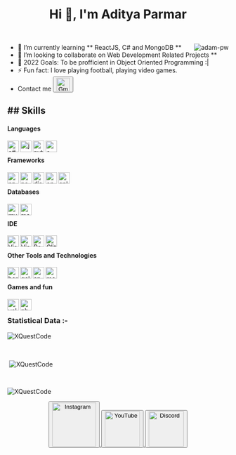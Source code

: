 <h1 align="center">Hi 👋, I'm Aditya Parmar</h1>

<br>

<p><img align="right" src="https://github.com/Adam-pw/Adam-pw/blob/main/animation_500_kxa883sd.gif" alt="adam-pw" /></p>

- 🌱 I’m currently learning ** ReactJS, C# and MongoDB ** <br>
- 👯 I’m looking to collaborate on Web Development Related Projects ** <br>
- 🥅 2022 Goals: To be profficient in Object Oriented Programming :| <br>
- ⚡ Fun fact: I love playing football, playing video games. <br>
- Contact me <a href="mailto:xquestcodes@gmail.com"> <button>
    <img src="https://i.imgur.com/5b0bAC4.png" alt="Gmail" width="30"/> </button>
  </a>

<h2>
## Skills </h2>

<h4> Languages </h4>
<span> 

<img align="left" alt="c#" width="26px" src="https://i.imgur.com/loWAHjB.png" />
<img align="left" alt="js" width="26px" src="https://i.imgur.com/3u1wzwE.png" />
<img align="left" alt="python" width="26px" src="https://i.imgur.com/C71VspT.png" />
<img align="left" alt="c++" width="26px" src="https://i.imgur.com/YMXeZ6b.png" /> <br />
</span>

<h4> Frameworks </h4>
<span>

<img align="left" alt="npm" width="26px" src="https://i.imgur.com/1v1hUT4.png" />
<img align="left" alt="nodejs" width="26px" src="https://i.imgur.com/lPPZ3AO.png" />
<img align="left" alt="discordjs" width="26px" src="https://i.imgur.com/rccpTOp.png" />
<img align="left" alt="opencv" width="26px"  src="https://i.imgur.com/cgMOqRS.png">
<img align="left" alt="splashkit" width="26px"  src="https://i.imgur.com/WnoKlPc.png"><br />

</span>

<h4> Databases </h4>
<span>
  <img align="left" alt="mysql" width="26px" src="https://i.imgur.com/sG9on5P.png">
   <img align="left" alt="mongodb" width="26px" src="https://imgur.com/xN5cFRr.png" /> <br />
</span>

<h4> IDE </h4>
<span>
<img align="left" alt="Visual Studio Code" width="26px" src="https://i.imgur.com/LwSdAlE.png" />
<img align="left" alt="Visual Studio" width="26px" src="https://i.imgur.com/SepzwEU.png" />
<img align="left" alt="Repl.it" width="26px" src="https://i.imgur.com/3DqvI5F.png" />
<img align="left" alt="Glitch" width="26px" src="https://i.imgur.com/96ku0wz.png" /><br />
</span> 



<h4> Other Tools and Technologies </h4>
<span text-align: center>
<img align="left" alt="heroku" width="26px" src="https://i.imgur.com/v9IRHGV.png" />
<img align="left" alt="gcloud" width="26px"  src="https://i.imgur.com/qHpvfwl.png">
<img align="left" alt="spotify" width="26px"  src="https://i.imgur.com/k2g1mS2.png">
<img align="left" alt="mediapipe" width="26px"  src="https://i.imgur.com/4qqDxKA.png"><br />
</span>

<h4> Games and fun </h4>
<span>
<img align="left" alt="valorant" width="26px" src="https://i.imgur.com/2bRyGNd.png" />
<img align="left" alt="photoshop" width="26px" src="https://i.imgur.com/OC1RcS5.jpg" /> <br />

</span>
    
<h3>Statistical Data :-</h3>
<p><img align="center"
    src="https://github-readme-stats.vercel.app/api/top-langs?username=XQuestCode&show_icons=true&locale=en&bg_color=0d1117&text_color=ffffff&layout=compact"
    alt="XQuestCode" 
    bg_color=#808080/></p>

<br>

<p>&nbsp;<img align="center" src="https://github-readme-stats.vercel.app/api?username=XQuestCode&show_icons=true&locale=en&bg_color=0d1117&text_color=ffffff&repo=convoychat"
    alt="XQuestCode" /></p>

<br>

<p><img align="center" src="https://github-readme-streak-stats.herokuapp.com/?user=XQuestCode&theme=dark&background=0d1117&date_format=M%20j%5B%2C%20Y%5D" alt="XQuestCode" /></p>

<p align="center">
<a href="https://www.instagram.com/geeky_aadi/"> <button>
    <img src="https://i.imgur.com/TAeUEyJ.png" alt="Instagram" width="100"/> </button>
  </a>
<a href="https://www.youtube.com/channel/UCQdiX8psFfls2wbwtOdhKLw"> <button>
    <img src="https://user-images.githubusercontent.com/59381835/92191346-676c5480-ee18-11ea-8240-e416eb1a5b5d.png" alt="YouTube" width="80"/> </button>
  </a>
    <a href="https://dsc.gg/primogem"> <button>
        <img src="https://i.imgur.com/H62seUA.png" alt="Discord" width="80"/> </button>
  </a>
</p>
